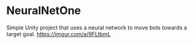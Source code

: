 # NeuralNetOne
Simple Unity project that uses a neural network to move bots towards a target goal.
https://imgur.com/a/9FLtbmL
